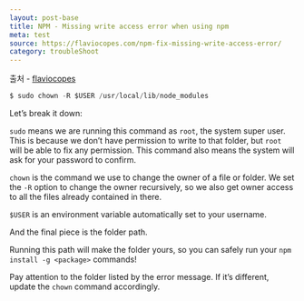 ```yaml
---
layout: post-base
title: NPM - Missing write access error when using npm
meta: test
source: https://flaviocopes.com/npm-fix-missing-write-access-error/
category: troubleShoot
---
```

출처 - [flaviocopes](https://flaviocopes.com/npm-fix-missing-write-access-error/)
```js
$ sudo chown -R $USER /usr/local/lib/node_modules
```

Let’s break it down:

`sudo` means we are running this command as `root`, the system super user. This is because we don’t have permission to write to that folder, but `root` will be able to fix any permission. This command also means the system will ask for your password to confirm.

`chown` is the command we use to change the owner of a file or folder. We set the `-R` option to change the owner recursively, so we also get owner access to all the files already contained in there.

`$USER` is an environment variable automatically set to your username.

And the final piece is the folder path.

Running this path will make the folder yours, so you can safely run your `npm install -g <package>` commands!

Pay attention to the folder listed by the error message. If it’s different, update the `chown` command accordingly.

